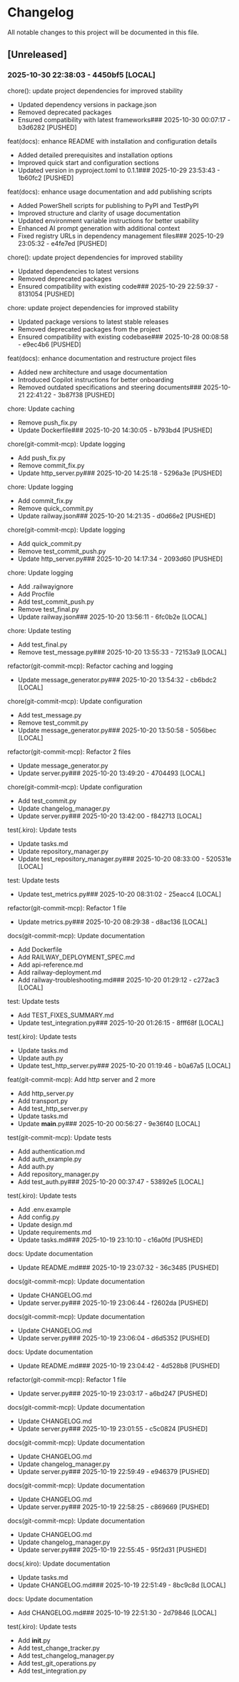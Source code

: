 # Changelog

All notable changes to this project will be documented in this file.

## [Unreleased]

### 2025-10-30 22:38:03 - 4450bf5 [LOCAL]

chore(): update project dependencies for improved stability

- Updated dependency versions in package.json
- Removed deprecated packages
- Ensured compatibility with latest frameworks### 2025-10-30 00:07:17 - b3d6282 [PUSHED]

feat(docs): enhance README with installation and configuration details

- Added detailed prerequisites and installation options
- Improved quick start and configuration sections
- Updated version in pyproject.toml to 0.1.1### 2025-10-29 23:53:43 - 1b60fc2 [PUSHED]

feat(docs): enhance usage documentation and add publishing scripts

- Added PowerShell scripts for publishing to PyPI and TestPyPI
- Improved structure and clarity of usage documentation
- Updated environment variable instructions for better usability
- Enhanced AI prompt generation with additional context
- Fixed registry URLs in dependency management files### 2025-10-29 23:05:32 - e4fe7ed [PUSHED]

chore(): update project dependencies for improved stability

- Updated dependencies to latest versions
- Removed deprecated packages
- Ensured compatibility with existing code### 2025-10-29 22:59:37 - 8131054 [PUSHED]

chore: update project dependencies for improved stability

- Updated package versions to latest stable releases
- Removed deprecated packages from the project
- Ensured compatibility with existing codebase### 2025-10-28 00:08:58 - e9ec4b6 [PUSHED]

feat(docs): enhance documentation and restructure project files

- Added new architecture and usage documentation
- Introduced Copilot instructions for better onboarding
- Removed outdated specifications and steering documents### 2025-10-21 22:41:22 - 3b87f38 [PUSHED]

chore: Update caching

- Remove push_fix.py
- Update Dockerfile### 2025-10-20 14:30:05 - b793bd4 [PUSHED]

chore(git-commit-mcp): Update logging

- Add push_fix.py
- Remove commit_fix.py
- Update http_server.py### 2025-10-20 14:25:18 - 5296a3e [PUSHED]

chore: Update logging

- Add commit_fix.py
- Remove quick_commit.py
- Update railway.json### 2025-10-20 14:21:35 - d0d66e2 [PUSHED]

chore(git-commit-mcp): Update logging

- Add quick_commit.py
- Remove test_commit_push.py
- Update http_server.py### 2025-10-20 14:17:34 - 2093d60 [PUSHED]

chore: Update logging

- Add .railwayignore
- Add Procfile
- Add test_commit_push.py
- Remove test_final.py
- Update railway.json### 2025-10-20 13:56:11 - 6fc0b2e [LOCAL]

chore: Update testing

- Add test_final.py
- Remove test_message.py### 2025-10-20 13:55:33 - 72153a9 [LOCAL]

refactor(git-commit-mcp): Refactor caching and logging

- Update message_generator.py### 2025-10-20 13:54:32 - cb6bdc2 [LOCAL]

chore(git-commit-mcp): Update configuration

- Add test_message.py
- Remove test_commit.py
- Update message_generator.py### 2025-10-20 13:50:58 - 5056bec [LOCAL]

refactor(git-commit-mcp): Refactor 2 files

- Update message_generator.py
- Update server.py### 2025-10-20 13:49:20 - 4704493 [LOCAL]

chore(git-commit-mcp): Update configuration

- Add test_commit.py
- Update changelog_manager.py
- Update server.py### 2025-10-20 13:42:00 - f842713 [LOCAL]

test(.kiro): Update tests

- Update tasks.md
- Update repository_manager.py
- Update test_repository_manager.py### 2025-10-20 08:33:00 - 520531e [LOCAL]

test: Update tests

- Update test_metrics.py### 2025-10-20 08:31:02 - 25eacc4 [LOCAL]

refactor(git-commit-mcp): Refactor 1 file

- Update metrics.py### 2025-10-20 08:29:38 - d8ac136 [LOCAL]

docs(git-commit-mcp): Update documentation

- Add Dockerfile
- Add RAILWAY_DEPLOYMENT_SPEC.md
- Add api-reference.md
- Add railway-deployment.md
- Add railway-troubleshooting.md### 2025-10-20 01:29:12 - c272ac3 [LOCAL]

test: Update tests

- Add TEST_FIXES_SUMMARY.md
- Update test_integration.py### 2025-10-20 01:26:15 - 8fff68f [LOCAL]

test(.kiro): Update tests

- Update tasks.md
- Update auth.py
- Update test_http_server.py### 2025-10-20 01:19:46 - b0a67a5 [LOCAL]

feat(git-commit-mcp): Add http server and 2 more

- Add http_server.py
- Add transport.py
- Add test_http_server.py
- Update tasks.md
- Update __main__.py### 2025-10-20 00:56:27 - 9e36f40 [LOCAL]

test(git-commit-mcp): Update tests

- Add authentication.md
- Add auth_example.py
- Add auth.py
- Add repository_manager.py
- Add test_auth.py### 2025-10-20 00:37:47 - 53892e5 [LOCAL]

test(.kiro): Update tests

- Add .env.example
- Add config.py
- Update design.md
- Update requirements.md
- Update tasks.md### 2025-10-19 23:10:10 - c16a0fd [PUSHED]

docs: Update documentation

- Update README.md### 2025-10-19 23:07:32 - 36c3485 [PUSHED]

docs(git-commit-mcp): Update documentation

- Update CHANGELOG.md
- Update server.py### 2025-10-19 23:06:44 - f2602da [PUSHED]

docs(git-commit-mcp): Update documentation

- Update CHANGELOG.md
- Update server.py### 2025-10-19 23:06:04 - d6d5352 [PUSHED]

docs: Update documentation

- Update README.md### 2025-10-19 23:04:42 - 4d528b8 [PUSHED]

refactor(git-commit-mcp): Refactor 1 file

- Update server.py### 2025-10-19 23:03:17 - a6bd247 [PUSHED]

docs(git-commit-mcp): Update documentation

- Update CHANGELOG.md
- Update server.py### 2025-10-19 23:01:55 - c5c0824 [PUSHED]

docs(git-commit-mcp): Update documentation

- Update CHANGELOG.md
- Update changelog_manager.py
- Update server.py### 2025-10-19 22:59:49 - e946379 [PUSHED]

docs(git-commit-mcp): Update documentation

- Update CHANGELOG.md
- Update server.py### 2025-10-19 22:58:25 - c869669 [PUSHED]

docs(git-commit-mcp): Update documentation

- Update CHANGELOG.md
- Update changelog_manager.py
- Update server.py### 2025-10-19 22:55:45 - 95f2d31 [PUSHED]

docs(.kiro): Update documentation

- Update tasks.md
- Update CHANGELOG.md### 2025-10-19 22:51:49 - 8bc9c8d [LOCAL]

docs: Update documentation

- Add CHANGELOG.md### 2025-10-19 22:51:30 - 2d79846 [LOCAL]

test(.kiro): Update tests

- Add __init__.py
- Add test_change_tracker.py
- Add test_changelog_manager.py
- Add test_git_operations.py
- Add test_integration.py